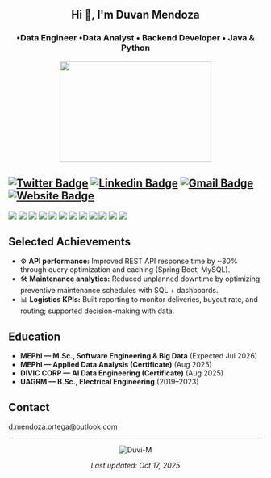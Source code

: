 <h2 align="center"> Hi 👋, I'm Duvan Mendoza </h2>
<h3 align="center">•Data Engineer •Data Analyst • Backend Developer • Java & Python</h3>
<p align="center">
<p align="center">
  <img width="300" height="200" src="https://i2.wp.com/www.bestworldevents.com/wp-content/uploads/2020/05/Hello-Gif.gif?resize=498%2C498">
</p>

[![Twitter Badge](https://img.shields.io/badge/-Isha_Gupta-1ca0f1?style=flat-square&logo=twitter&logoColor=white&link=https://twitter.com/Isha_1321)](https://twitter.com/Isha_1321)  [![Linkedin Badge](https://img.shields.io/badge/-Isha_Gupta-blue?style=flat-square&logo=Linkedin&logoColor=white&link=https://www.linkedin.com/in/ishagupta20//)](https://www.linkedin.com/in/ishagupta20/)  [![Gmail Badge](https://img.shields.io/badge/-ishagupta2103@gmail.com-c14438?style=flat-square&logo=Gmail&logoColor=white&link=mailto:ishagupta2103@gmail.com)](mailto:ishagupta2103@gmail.com)  [![Website Badge](https://img.shields.io/badge/-devisha.me-c14438?style=flat-square&logo=Website&logoColor=white&link=https://devisha.me)](https://devisha.me)
---------------------------------------------------------------------------------------------------------------------------------------------------------------------------------
  
  <!-- Data Engineering & Analytics (Primary) -->
  <img src="https://img.shields.io/badge/SQL-Advanced-336791?style=for-the-badge" />
  <img src="https://img.shields.io/badge/Data%20Modeling-Star%20Schema%20%7C%20Snowflake-000000?style=for-the-badge" />
  <img src="https://img.shields.io/badge/ETL%2FELT-Airflow%20%7C%20dbt%20%7C%20Pandas-FF6F00?style=for-the-badge" />
  <img src="https://img.shields.io/badge/Data%20Warehousing-PostgreSQL%20%7C%20MySQL%20%7C%20BigQuery-4169E1?style=for-the-badge" />
  <img src="https://img.shields.io/badge/BI-Power%20BI-DBA617?style=for-the-badge" />
  <img src="https://img.shields.io/badge/Cloud-AWS%20Basics-232F3E?style=for-the-badge&logo=amazon-aws&logoColor=white" />

  <!-- Programming -->
  <img src="https://img.shields.io/badge/Python-Data%20Analysis-3776AB?style=for-the-badge&logo=python&logoColor=white" />
  <img src="https://img.shields.io/badge/Java-23-ED8B00?style=for-the-badge&logo=java&logoColor=white" />
  <img src="https://img.shields.io/badge/Spring_Boot-%20-6DB33F?style=for-the-badge&logo=springboot&logoColor=white" />

  <!-- DevOps & OS -->
  <img src="https://img.shields.io/badge/Docker-%20-2496ED?style=for-the-badge&logo=docker&logoColor=white" />
  <img src="https://img.shields.io/badge/Linux-%20-FCC624?style=for-the-badge&logo=linux&logoColor=black" />
  <img src="https://img.shields.io/badge/Git-%20-F05032?style=for-the-badge&logo=git&logoColor=white" />
</p>

<h2>Selected Achievements</h2>

- ⚙️ <b>API performance:</b> Improved REST API response time by ~30% through query optimization and caching (Spring Boot, MySQL).
- 🛠️ <b>Maintenance analytics:</b> Reduced unplanned downtime by optimizing preventive maintenance schedules with SQL + dashboards.
- 📊 <b>Logistics KPIs:</b> Built reporting to monitor deliveries, buyout rate, and routing; supported decision-making with data.

<h2>Education</h2>

- <b>MEPhI — M.Sc., Software Engineering & Big Data</b> (Expected Jul 2026)
- <b>MEPhI — Applied Data Analysis (Certificate)</b> (Aug 2025)
- <b>DIVIC CORP — AI Data Engineering (Certificate)</b> (Aug 2025)
- <b>UAGRM — B.Sc., Electrical Engineering</b> (2019–2023)

<h2>Contact</h2>

<p>
  <a href="mailto:d.mendoza.ortega@outlook.com">d.mendoza.ortega@outlook.com</a><br>
  <!-- Optional secondary email from CV: uncomment if desired -->
  <!-- <a href="mailto:duvanmendozaortega@maul.com">duvanmendozaortega@maul.com</a> -->
  <!-- Add your LinkedIn/Twitter when ready: -->
  <!-- <a href="https://www.linkedin.com/in/your-handle">LinkedIn</a> • <a href="https://twitter.com/your-handle">Twitter</a> -->
</p>

<hr/>

<p align="center">
  <img align="center" src="https://github-readme-streak-stats.herokuapp.com/?user=Duvi-M" alt="Duvi-M" />
</p>

<p align="center"><i>Last updated: Oct 17, 2025</i></p>
